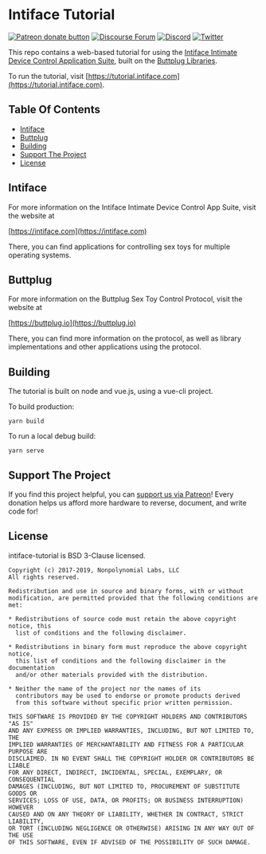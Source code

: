 # Intiface Tutorial

[![Patreon donate button](https://img.shields.io/badge/patreon-donate-yellow.svg)](https://www.patreon.com/qdot)
[![Discourse Forum](https://img.shields.io/badge/discourse-forum-blue.svg)](https://metafetish.club)
[![Discord](https://img.shields.io/discord/353303527587708932.svg?logo=discord)](https://discord.buttplug.io)
[![Twitter](https://img.shields.io/twitter/follow/buttplugio.svg?style=social&logo=twitter)](https://twitter.com/buttplugio)

This repo contains a web-based tutorial for using the [Intiface
Intimate Device Control Application Suite](https://intiface.com),
built on the [Buttplug Libraries](https://buttplug.io).

To run the tutorial, visit
[https://tutorial.intiface.com](https://tutorial.intiface.com).

## Table Of Contents

- [Intiface](#Intiface)
- [Buttplug](#buttplug)
- [Building](#building)
- [Support The Project](#support-the-project)
- [License](#license)

## Intiface

For more information on the Intiface Intimate Device Control App Suite, visit
the website at

[https://intiface.com](https://intiface.com)

There, you can find applications for controlling sex toys for multiple
operating systems.

## Buttplug

For more information on the Buttplug Sex Toy Control Protocol, visit
the website at

[https://buttplug.io](https://buttplug.io)

There, you can find more information on the protocol, as well as
library implementations and other applications using the protocol.

## Building

The tutorial is built on node and vue.js, using a vue-cli project.

To build production:

```
yarn build
```

To run a local debug build:

```
yarn serve
```

## Support The Project

If you find this project helpful, you can [support us via
Patreon](http://patreon.com/qdot)! Every donation helps us afford more
hardware to reverse, document, and write code for!

## License

intiface-tutorial is BSD 3-Clause licensed.

    Copyright (c) 2017-2019, Nonpolynomial Labs, LLC
    All rights reserved.
    
    Redistribution and use in source and binary forms, with or without
    modification, are permitted provided that the following conditions are met:
    
    * Redistributions of source code must retain the above copyright notice, this
      list of conditions and the following disclaimer.
    
    * Redistributions in binary form must reproduce the above copyright notice,
      this list of conditions and the following disclaimer in the documentation
      and/or other materials provided with the distribution.
    
    * Neither the name of the project nor the names of its
      contributors may be used to endorse or promote products derived
      from this software without specific prior written permission.
    
    THIS SOFTWARE IS PROVIDED BY THE COPYRIGHT HOLDERS AND CONTRIBUTORS "AS IS"
    AND ANY EXPRESS OR IMPLIED WARRANTIES, INCLUDING, BUT NOT LIMITED TO, THE
    IMPLIED WARRANTIES OF MERCHANTABILITY AND FITNESS FOR A PARTICULAR PURPOSE ARE
    DISCLAIMED. IN NO EVENT SHALL THE COPYRIGHT HOLDER OR CONTRIBUTORS BE LIABLE
    FOR ANY DIRECT, INDIRECT, INCIDENTAL, SPECIAL, EXEMPLARY, OR CONSEQUENTIAL
    DAMAGES (INCLUDING, BUT NOT LIMITED TO, PROCUREMENT OF SUBSTITUTE GOODS OR
    SERVICES; LOSS OF USE, DATA, OR PROFITS; OR BUSINESS INTERRUPTION) HOWEVER
    CAUSED AND ON ANY THEORY OF LIABILITY, WHETHER IN CONTRACT, STRICT LIABILITY,
    OR TORT (INCLUDING NEGLIGENCE OR OTHERWISE) ARISING IN ANY WAY OUT OF THE USE
    OF THIS SOFTWARE, EVEN IF ADVISED OF THE POSSIBILITY OF SUCH DAMAGE.
